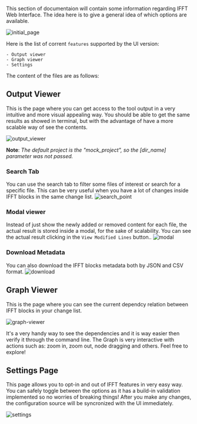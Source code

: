 This section of documentaion will contain some information regarding IFFT Web Interface.
The idea here is to give a general idea of which options are available.

![initial_page](https://i.postimg.cc/9FYtFDcg/initial-screen.png)

Here is the list of corrent `features` supported by the UI version:

```
- Output viewer
- Graph viewer
- Settings
```
The content of the files are as follows:

<!--- Detailing each feature -->

## **Output Viewer**
This is the page where you can get access to the tool output in a very intuitive and more visual appealing way.
You should be able to get the same results as showed in terminal, but with the advantage of have a more scalable
way of see the contents.

![output_viewer](https://i.postimg.cc/tRDLZ4RJ/Captura-de-tela-2025-01-20-142536.png)

**Note**: *The default project is the "mock_project", so the [dir_name] parameter was not passed.*

### **Search Tab**
You can use the search tab to filter some files of interest or search for a specific file.
This can be very useful when you have a lot of changes inside IFFT blocks in the same change list.
![search_point](https://i.postimg.cc/26YnDYPN/Captura-de-tela-2025-01-26-104039.png)


### **Modal viewer**
Instead of just show the newly added or removed content for each file, the actual result is
stored inside a modal, for the sake of scalability. You can see the actual result clicking in
the `View Modified Lines` button..
![modal](https://i.postimg.cc/T1KdN7T5/modal.png)

### **Download Metadata**
You can also download the IFFT blocks metadata both by JSON and CSV format.
![download](https://i.postimg.cc/8ccRKSFd/download.png)

<!--- Ending of output viewer section -->

## **Graph Viewer**
This is the page where you can see the current dependcy relation between IFFT blocks in your change list.

![graph-viewer](https://i.postimg.cc/4NypvstB/Captura-de-tela-2025-01-26-105946.png)

It's a very handy way to see the dependencies and it is way easier then verify it through the command line.
The Graph is very interactive with actions such as: zoom in, zoom out, node dragging and others. Feel free to explore!


## **Settings Page**
This page allows you to opt-in and out of IFFT features in very easy way. You can safely toggle between the options
as it has a build-in validation implemented so no worries of breaking things! After you make any changes, the configuration
source will be syncronized with the UI immediately.


![settings](https://i.postimg.cc/tCrt8DFR/Captura-de-tela-2025-01-26-110447.png)


